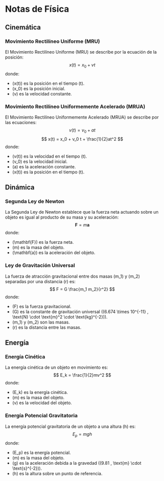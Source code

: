 # Notas de Física

## Cinemática

### Movimiento Rectilíneo Uniforme (MRU)

El Movimiento Rectilíneo Uniforme (MRU) se describe por la ecuación de la posición:
$$
x(t) = x_0 + vt
$$
donde:
- \(x(t)\) es la posición en el tiempo \(t\).
- \(x_0\) es la posición inicial.
- \(v\) es la velocidad constante.

### Movimiento Rectilíneo Uniformemente Acelerado (MRUA)

El Movimiento Rectilíneo Uniformemente Acelerado (MRUA) se describe por las ecuaciones:
$$
v(t) = v_0 + at
$$
$$
x(t) = x_0 + v_0 t + \frac{1}{2}at^2
$$
donde:
- \(v(t)\) es la velocidad en el tiempo \(t\).
- \(v_0\) es la velocidad inicial.
- \(a\) es la aceleración constante.
- \(x(t)\) es la posición en el tiempo \(t\).

## Dinámica

### Segunda Ley de Newton

La Segunda Ley de Newton establece que la fuerza neta actuando sobre un objeto es igual al producto de su masa y su aceleración:
$$
\mathbf{F} = m\mathbf{a}
$$
donde:
- \(\mathbf{F}\) es la fuerza neta.
- \(m\) es la masa del objeto.
- \(\mathbf{a}\) es la aceleración del objeto.

### Ley de Gravitación Universal

La fuerza de atracción gravitacional entre dos masas \(m_1\) y \(m_2\) separadas por una distancia \(r\) es:
$$
F = G \frac{m_1 m_2}{r^2}
$$
donde:
- \(F\) es la fuerza gravitacional.
- \(G\) es la constante de gravitación universal \((6.674 \times 10^{-11} \, \text{N} \cdot \text{m}^2 \cdot \text{kg}^{-2})\).
- \(m_1\) y \(m_2\) son las masas.
- \(r\) es la distancia entre las masas.

## Energía

### Energía Cinética

La energía cinética de un objeto en movimiento es:
$$
E_k = \frac{1}{2}mv^2
$$
donde:
- \(E_k\) es la energía cinética.
- \(m\) es la masa del objeto.
- \(v\) es la velocidad del objeto.

### Energía Potencial Gravitatoria

La energía potencial gravitatoria de un objeto a una altura \(h\) es:
$$
E_p = mgh
$$
donde:
- \(E_p\) es la energía potencial.
- \(m\) es la masa del objeto.
- \(g\) es la aceleración debida a la gravedad \((9.81 \, \text{m} \cdot \text{s}^{-2})\).
- \(h\) es la altura sobre un punto de referencia.
